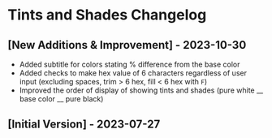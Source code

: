 # Tints and Shades Changelog

## [New Additions & Improvement] - 2023-10-30
- Added subtitle for colors stating % difference from the base color
- Added checks to make hex value of 6 characters regardless of user input (excluding spaces, trim > 6 hex, fill < 6 hex with `F`)
- Improved the order of display of showing tints and shades (pure white __ base color __ pure black)

## [Initial Version] - 2023-07-27
